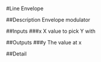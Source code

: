 #Line Envelope

##Description
Envelope modulator

##Inputs
###x
X value to pick Y with

##Outputs
###y
The value at x

##Detail

